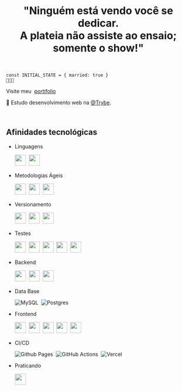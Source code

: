 <div align='center'>

  <h1>
    "Ninguém está vendo você se dedicar.<br>
    A plateia não assiste ao ensaio;<br>
    somente o show!"
  </h1>

</div>

<br>


<div align='left'>
  
    const INITIAL_STATE = { married: true }
    🐻💞🐼

Visite meu&nbsp; <a href="https://helberbrito.github.io">portifolio</a>

🔭 Estudo desenvolvimento web na [@Trybe](https://www.betrybe.com/).

</div>

<br>

## Afinidades tecnológicas

* Linguagens

  <p>

    <img src="https://img.shields.io/badge/javascript-000.svg?style=for-the-badge&logo=javascript&logoColor=%23F7DF1E" style="margin-bottom: 4px;" height="30px">&nbsp;
    <img src="https://img.shields.io/badge/typescript-%231572B6.svg?style=for-the-badge&logo=typescript&logoColor=fff" style="margin-bottom: 4px;" height="30px">&nbsp;


  </p>


<div>
  
* Metodologias Ágeis

  <p>
    
    <img src="https://img.shields.io/badge/figma-%23F24E1E.svg?style=for-the-badge&logo=figma&logoColor=white" style="margin-bottom: 4px;" height="30px">&nbsp;
    <img src="https://img.shields.io/badge/Trello-%23026AA7.svg?style=for-the-badge&logo=Trello&logoColor=white" style="margin-bottom: 4px;" height="30px">&nbsp;
    <img src="https://img.shields.io/badge/Slack-4A154B?style=for-the-badge&logo=slack&logoColor=white" style="margin-bottom: 4px;" height="30px">&nbsp;

  </p>
  
</div>

* Versionamento

  <p>
    <img src="https://img.shields.io/badge/git-%23F05033.svg?style=for-the-badge&logo=git&logoColor=white" style="margin-bottom: 4px;" height="30px">&nbsp;
    <img src="https://img.shields.io/badge/github-%23F05033.svg?style=for-the-badge&logo=github&logoColor=white" style="margin-bottom: 4px;" height="30px">&nbsp;
    <img src="https://img.shields.io/badge/NPM-%23000000.svg?style=for-the-badge&logo=npm&logoColor=white" style="margin-bottom: 4px;" height="30px">&nbsp;
  </p>

<div>
  
* Testes

  <p>
    
    <img src="https://img.shields.io/badge/Jest-C21325?style=for-the-badge&logo=jest&logoColor=white" style="margin-bottom: 4px;" height="30px">&nbsp;
    <img src="https://img.shields.io/badge/rtl-white?style=for-the-badge&logo=testing-library&logoColor=red" style="margin-bottom: 4px;" height="30px">&nbsp;
    <img src="https://img.shields.io/badge/mocha-964b00?style=for-the-badge&logo=mocha&logoColor=white" style="margin-bottom: 4px;" height="30px">&nbsp;
    <img src="https://img.shields.io/badge/chai-ffe1ec?style=for-the-badge&logo=mocha&logoColor=8b0000" style="margin-bottom: 4px;" height="30px">&nbsp;
    <img src="https://img.shields.io/badge/sinon.js-b5b5b5?style=for-the-badge&logo=riotgames&logoColor=white" style="margin-bottom: 4px;" height="30px">&nbsp;
    
  </p>
  
</div> 


<div>
  
* Backend 
    
  <img src="https://img.shields.io/badge/node.js-6DA55F?style=for-the-badge&logo=node.js&logoColor=white" style="margin-bottom: 4px;" height="30px">&nbsp;
  <img src="https://img.shields.io/badge/Express-fff?style=for-the-badge&logo=Express&logoColor=000" style="margin-bottom: 4px;" height="30px">&nbsp;
  <img src="https://img.shields.io/badge/Linux-FCC624?style=for-the-badge&logo=linux&logoColor=black" style="margin-bottom: 4px;" height="30px">&nbsp;
  
</div>

<div>

* Data Base

  ![MySQL](https://img.shields.io/badge/mysql-%2300f.svg?style=for-the-badge&logo=mysql&logoColor=white)&nbsp;
  ![Postgres](https://img.shields.io/badge/postgres-%23316192.svg?style=for-the-badge&logo=postgresql&logoColor=white)&nbsp;

</div>


<div>
  
* Frontend

  <p>
    
    <img src="https://img.shields.io/badge/html5-%23E34F26.svg?style=for-the-badge&logo=html5&logoColor=white" style="margin-bottom: 4px;" height="30px">&nbsp;
    <img src="https://img.shields.io/badge/css3-%231572B6.svg?style=for-the-badge&logo=css3&logoColor=white" style="margin-bottom: 4px;" height="30px">&nbsp;
    <img src="https://img.shields.io/badge/redux-%23593d88.svg?style=for-the-badge&logo=redux&logoColor=white" style="margin-bottom: 4px;" height="30px">&nbsp;
    <img src="https://img.shields.io/badge/React_Router-CA4245?style=for-the-badge&logo=react-router&logoColor=white" style="margin-bottom: 4px;" height="30px">&nbsp;
    <img src="https://img.shields.io/badge/react-%2320232a.svg?style=for-the-badge&logo=react&logoColor=%2361DAFB" style="margin-bottom: 4px;" height="30px">&nbsp;
  </p>
  
</div> 

* CI/CD

  ![Github Pages](https://img.shields.io/badge/github_pages-121013?style=for-the-badge&logo=github&logoColor=white)&nbsp;
  ![GitHub Actions](https://img.shields.io/badge/github%20actions-%232671E5.svg?style=for-the-badge&logo=githubactions&logoColor=white)&nbsp;
  ![Vercel](https://img.shields.io/badge/vercel-%23000000.svg?style=for-the-badge&logo=vercel&logoColor=white)&nbsp;

<div>
  
* Praticando

  <p>
    
    <img src="https://img.shields.io/badge/next.js-555.svg?style=for-the-badge&logo=next.js&logoColor=white" style="margin-bottom: 4px;" height="30px">&nbsp;

  </p>
  
</div>